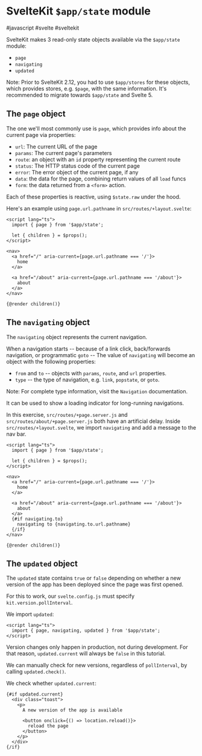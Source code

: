 # SvelteKit `$app/state` module
#javascript #svelte #sveltekit

SvelteKit makes 3 read-only state objects available via the `$app/state` module:
- `page`
- `navigating`
- `updated`


Note: Prior to SvelteKit 2.12, you had to use `$app/stores` for these objects,
which provides stores, e.g. `$page`, with the same information.
It's recommended to migrate towards `$app/state` and Svelte 5.

## The `page` object

The one we'll most commonly use is `page`,
which provides info about the current page via properties:
- `url`: The current URL of the page
- `params`: The current page's parameters
- `route`: an object with an `id` property representing the current route
- `status`: The HTTP status code of the current page
- `error`: The error object of the current page, if any
- `data`: the data for the page, combining return values of all `load` funcs
- `form`: the data returned from a `<form>` action.

Each of these properties is reactive, using `$state.raw` under the hood.

Here's an example using `page.url.pathname` in `src/routes/+layout.svelte`:
```svelte
<script lang="ts">
  import { page } from '$app/state';

  let { children } = $props();
</script>

<nav>
  <a href="/" aria-current={page.url.pathname === '/'}>
    home
  </a>

  <a href="/about" aria-current={page.url.pathname === '/about'}>
    about
  </a>
</nav>
    
{@render children()}
```
## The `navigating` object

The `navigating` object represents the current navigation.

When a navigation starts -- 
because of a link click, back/forwards navigation, or programmatic `goto` --
The value of `navigating` will become an object with the following properties:
- `from` and `to` -- objects with `params`, `route`, and `url` properties.
- `type` -- the type of navigation, e.g. `link`, `popstate`, or `goto`.

Note: For complete type information, visit the `Navigation` documentation.

It can be used to show a loading indicator for long-running navigations.

In this exercise,
`src/routes/+page.server.js` and `src/routes/about/+page.server.js`
both have an artificial delay.
Inside `src/routes/+layout.svelte`, 
we import `navigating` and add a message to the nav bar.
```svelte
<script lang="ts">
  import { page } from '$app/state';

  let { children } = $props();
</script>

<nav>
  <a href="/" aria-current={page.url.pathname === '/'}>
    home
  </a>

  <a href="/about" aria-current={page.url.pathname === '/about'}>
    about
  </a>
  {#if navigating.to}
    navigating to {navigating.to.url.pathname}
  {/if}
</nav>
    
{@render children()}
```

## The `updated` object

The `updated` state contains `true` or `false`
depending on whether a new version of the app has been deployed
since the page was first opened.

For this to work, our `svelte.config.js` must specify `kit.version.pollInterval`.

We import `updated`:
```svelte
<script lang="ts">
  import { page, navigating, updated } from '$app/state';
</script>
```

Version changes only happen in production, not during development.
For that reason, `updated.current` will always be `false` in this tutorial.

We can manually check for new versions, regardless of `pollInterval`,
by calling `updated.check()`.

We check whether `updated.current`:
```svelte
{#if updated.current}
  <div class="toast">
    <p>
      A new version of the app is available

      <button onclick={() => location.reload()}>
        reload the page
      </button>
    </p>
  </div>
{/if}
```

